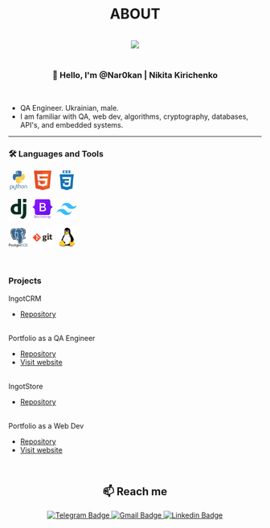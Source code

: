 <h1 align="center">ABOUT</h1><br/>
<div id="header" align="center">
  <img src="https://media2.giphy.com/media/SHjOSDkKZ18qOHA5B5/giphy.gif?cid=ecf05e47aqibok6qgzftt6cgpjs14a6peck8mnqbpmf4bmmd&ep=v1_gifs_related&rid=giphy.gif&ct=s" width="100"/>
</div><br/>


<h3 align="center"> 👋 <strong> Hello, I'm @Nar0kan | Nikita Kirichenko </strong></h3>
<br/>
<ul>
  <li>  QA Engineer. Ukrainian, male. </li>
  <li> I am familiar with QA, web dev, algorithms, cryptography, databases, API's, and embedded systems.</li>
</ul>
<hr/>

### :hammer_and_wrench: Languages and Tools
<div align="left">
  <p>
    <img src="https://github.com/devicons/devicon/blob/master/icons/python/python-original-wordmark.svg" title="Python" alt="Python" width="40"/>&nbsp;
    <img src="https://github.com/devicons/devicon/blob/master/icons/html5/html5-original.svg" title="HTML5" alt="HTML" width="40" height="40"/>&nbsp;
    <img src="https://github.com/devicons/devicon/blob/master/icons/css3/css3-plain-wordmark.svg"  title="CSS3" alt="CSS" width="40" height="40"/>&nbsp;
  </p>
  <p>
    <img src="https://github.com/devicons/devicon/blob/master/icons/django/django-plain.svg" title="Django" alt="Django" width="40" height="40"/>&nbsp;
    <img src="https://github.com/devicons/devicon/blob/master/icons/bootstrap/bootstrap-original-wordmark.svg" title="Bootstrap" alt="Bootstrap" width="40" height="40"/>&nbsp;
    <img src="https://github.com/devicons/devicon/blob/master/icons/tailwindcss/tailwindcss-original.svg" title="TailwindCSS" alt="TailwindCSS" width="40" height="40"/>&nbsp;
  </p>
  <p>
    <img src="https://github.com/devicons/devicon/blob/master/icons/postgresql/postgresql-original-wordmark.svg" title="PostgreSQL"  alt="PostgreSQL" width="40" height="40"/>&nbsp;
    <img src="https://github.com/devicons/devicon/blob/master/icons/git/git-original-wordmark.svg" title="Git" alt="Git" width="40" height="40"/>&nbsp;
    <img src="https://github.com/devicons/devicon/blob/master/icons/linux/linux-original.svg" title="Linux" alt="Linux" width="40" height="40"/>&nbsp;
  </p>
</div>
<br/>

### Projects
<div>
  IngotCRM
</div>
  <ul>
    <li><a href="https://github.com/Nar0kan/IngotCRM" target="_blank">Repository</a></li>
  </ul>
<br>

<div>
  Portfolio as a QA Engineer
</div>
  <ul>
    <li><a href="https://github.com/Nar0kan/qa-portfolio/" target="_blank">Repository</a></li>
    <li><a href="https://nar0kan.github.io/qa-portfolio/" target="_blank">Visit website</a></li>
  </ul>
<br>

<div>
  IngotStore
</div>
  <ul>
    <li><a href="https://github.com/Nar0kan/Ingot-Store" target="_blank">Repository</a></li>
  </ul>
<br>

<div>
  Portfolio as a Web Dev
</div>
  <ul>
    <li><a href="https://github.com/Nar0kan/Final-Project" target="_blank">Repository</a></li>
    <li><a href="https://nar0kan.github.io/Final-Project/about.html" target="_blank">Visit website</a></li>
  </ul>
<br>

<div id="badges" align="center">
  <h2>📫 Reach me</h2>
  <a href="https://t.me/Nar0kan">
    <img src="https://img.shields.io/badge/Telegram-@Nar0kan-blue?logo=telegram&logoColor=white&style=for-the-badge" alt="Telegram Badge"/>
  </a>
  <a href="mailto:nick.kirichenko.dev@gmail.com">
    <img src="https://img.shields.io/badge/Gmail-nick.kirichenko.dev@gmail.com-red?logo=gmail&logoColor=white&style=for-the-badge" alt="Gmail Badge"/>
  </a>
  <a href="https://www.linkedin.com/in/nikita-kirichenko-781062251/">
    <img src="https://img.shields.io/badge/Linkedin-Nikita_Kirichenko-lightblue?logo=linkedin&logoColor=white&style=for-the-badge" alt="Linkedin Badge"/>
  </a>
</div>
<br/>

<!---
Nar0kan/Nar0kan is a ✨ special ✨ repository because its `README.md` (this file) appears on your GitHub profile.
You can click the Preview link to take a look at your changes.
--->
